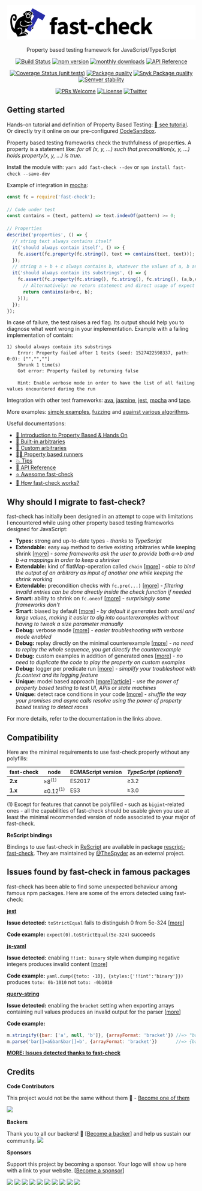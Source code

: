 <h1 align="center">
  <img align="center" src="https://raw.githubusercontent.com/dubzzz/fast-check/main/logo/logo.png" alt="fast-check logo" />
</h1>

<p align="center">
Property based testing framework for JavaScript/TypeScript
</p>

<p align="center">
  <a href="https://github.com/dubzzz/fast-check/actions?query=branch%3Amain+workflow%3A%22Build+Status%22"><img src="https://github.com/dubzzz/fast-check/workflows/Build%20Status/badge.svg?branch=main" alt="Build Status" /></a>
  <a href="https://badge.fury.io/js/fast-check"><img src="https://badge.fury.io/js/fast-check.svg" alt="npm version" /></a>
  <a href="https://www.npmjs.com/package/fast-check"><img src="https://img.shields.io/npm/dm/fast-check" alt="monthly downloads" /></a>
  <a href="https://dubzzz.github.io/fast-check/"><img src="https://img.shields.io/badge/-API Reference-%23282ea9.svg" title="API Reference" /></a>
</p>
<p align="center">
  <a href="https://app.codecov.io/gh/dubzzz/fast-check/branch/main"><img src="https://codecov.io/gh/dubzzz/fast-check/branch/main/graph/badge.svg" alt="Coverage Status (unit tests)" /></a>
  <a href="https://packagequality.com/#?package=fast-check"><img src="https://packagequality.com/shield/fast-check.svg" alt="Package quality" /></a>
  <a href="https://snyk.io/advisor/npm-package/fast-check"><img src="https://snyk.io/advisor/npm-package/fast-check/badge.svg" alt="Snyk Package quality" /></a>
  <a href="https://dependabot.com/compatibility-score/?dependency-name=fast-check&package-manager=npm_and_yarn&version-scheme=semver"><img src="https://img.shields.io/dependabot/semver/npm_and_yarn/fast-check" alt="Semver stability" /></a>
</p>
<p align="center">
  <a href="https://github.com/dubzzz/fast-check/labels/good%20first%20issue"><img src="https://img.shields.io/badge/PRs-welcome-brightgreen.svg" alt="PRs Welcome" /></a>
  <a href="https://github.com/dubzzz/fast-check/blob/main/LICENSE"><img src="https://img.shields.io/npm/l/fast-check.svg" alt="License" /></a>
  <a href="https://twitter.com/intent/tweet?text=Check%20out%20fast-check%20by%20%40ndubien%20https%3A%2F%2Fgithub.com%2Fdubzzz%2Ffast-check%20%F0%9F%91%8D"><img src="https://img.shields.io/twitter/url/https/github.com/dubzzz/fast-check.svg?style=social" alt="Twitter" /></a>
</p>

## Getting started

Hands-on tutorial and definition of Property Based Testing: [🏁 see tutorial](https://github.com/dubzzz/fast-check/blob/main/documentation/HandsOnPropertyBased.md). Or directly try it online on our pre-configured [CodeSandbox](https://codesandbox.io/s/github/dubzzz/fast-check/tree/main/example?previewwindow=tests).

Property based testing frameworks check the truthfulness of properties. A property is a statement like: *for all (x, y, ...) such that precondition(x, y, ...) holds property(x, y, ...) is true*.

Install the module with: `yarn add fast-check --dev` or `npm install fast-check --save-dev`

Example of integration in [mocha](http://mochajs.org/):

```js
const fc = require('fast-check');

// Code under test
const contains = (text, pattern) => text.indexOf(pattern) >= 0;

// Properties
describe('properties', () => {
  // string text always contains itself
  it('should always contain itself', () => {
    fc.assert(fc.property(fc.string(), text => contains(text, text)));
  });
  // string a + b + c always contains b, whatever the values of a, b and c
  it('should always contain its substrings', () => {
    fc.assert(fc.property(fc.string(), fc.string(), fc.string(), (a,b,c) => {
      // Alternatively: no return statement and direct usage of expect or assert
      return contains(a+b+c, b);
    }));
  });
});
```

In case of failure, the test raises a red flag. Its output should help you to diagnose what went wrong in your implementation. Example with a failing implementation of contain:

```
1) should always contain its substrings
    Error: Property failed after 1 tests (seed: 1527422598337, path: 0:0): ["","",""]
    Shrunk 1 time(s)
    Got error: Property failed by returning false

    Hint: Enable verbose mode in order to have the list of all failing values encountered during the run
```

Integration with other test frameworks: [ava](https://github.com/dubzzz/fast-check-examples/blob/main/test-ava/example.spec.js), [jasmine](https://github.com/dubzzz/fast-check-examples/blob/main/test-jasmine/example.spec.js), [jest](https://github.com/dubzzz/fast-check-examples/blob/main/test-jest/example.spec.js), [mocha](https://github.com/dubzzz/fast-check-examples/blob/main/test/longest%20common%20substr/test.js) and [tape](https://github.com/dubzzz/fast-check-examples/blob/main/test-tape/example.spec.js).

More examples: [simple examples](https://github.com/dubzzz/fast-check/tree/main/example), [fuzzing](https://github.com/dubzzz/fuzz-rest-api) and [against various algorithms](https://github.com/dubzzz/fast-check-examples).

Useful documentations:
- [🏁 Introduction to Property Based & Hands On](https://github.com/dubzzz/fast-check/blob/main/documentation/HandsOnPropertyBased.md)
- [🐣 Built-in arbitraries](https://github.com/dubzzz/fast-check/blob/main/documentation/Arbitraries.md)
- [🔧 Custom arbitraries](https://github.com/dubzzz/fast-check/blob/main/documentation/AdvancedArbitraries.md)
- [🏃‍♂️ Property based runners](https://github.com/dubzzz/fast-check/blob/main/documentation/Runners.md)
- [💥 Tips](https://github.com/dubzzz/fast-check/blob/main/documentation/Tips.md)
- [🔌 API Reference](https://dubzzz.github.io/fast-check/)
- [⭐ Awesome fast-check](https://github.com/dubzzz/awesome-fast-check)
- [🤯 How fast-check works?](https://github.com/dubzzz/fast-check/blob/main/documentation/HowItWorks.md)

## Why should I migrate to fast-check?

fast-check has initially been designed in an attempt to cope with limitations I encountered while using other property based testing frameworks designed for JavaScript:

- **Types:** strong and up-to-date types - *thanks to TypeScript*
- **Extendable:** easy `map` method to derive existing arbitraries while keeping shrink \[[more](https://github.com/dubzzz/fast-check/blob/main/documentation/AdvancedArbitraries.md#transform-values)\] - *some frameworks ask the user to provide both a->b and b->a mappings in order to keep a shrinker*
- **Extendable:** kind of flatMap-operation called `chain` \[[more](https://github.com/dubzzz/fast-check/blob/main/documentation/AdvancedArbitraries.md#transform-arbitraries)\] - *able to bind the output of an arbitrary as input of another one while keeping the shrink working*
- **Extendable:** precondition checks with `fc.pre(...)` \[[more](https://github.com/dubzzz/fast-check/blob/main/documentation/Tips.md#filter-invalid-combinations-using-pre-conditions)\] - *filtering invalid entries can be done directly inside the check function if needed*
- **Smart:** ability to shrink on `fc.oneof` \[[more](https://github.com/dubzzz/fast-check/blob/main/documentation/Arbitraries.md#combinors-of-arbitraries-t)\] - *surprisingly some frameworks don't*
- **Smart:** biased by default \[[more](https://github.com/dubzzz/fast-check/blob/main/documentation/AdvancedArbitraries.md#biased-arbitraries)\] - *by default it generates both small and large values, making it easier to dig into counterexamples without having to tweak a size parameter manually*
- **Debug:** verbose mode \[[more](https://github.com/dubzzz/fast-check/blob/main/documentation/Tips.md#opt-for-verbose-failures)\] - *easier troubleshooting with verbose mode enabled*
- **Debug:** replay directly on the minimal counterexample \[[more](https://github.com/dubzzz/fast-check/blob/main/documentation/Tips.md#replay-after-failure)\] - *no need to replay the whole sequence, you get directly the counterexample*
- **Debug:** custom examples in addition of generated ones \[[more](https://github.com/dubzzz/fast-check/blob/main/documentation/Tips.md#add-custom-examples-next-to-generated-ones)\] - *no need to duplicate the code to play the property on custom examples*
- **Debug:** logger per predicate run \[[more](https://github.com/dubzzz/fast-check/blob/main/documentation/Tips.md#log-within-a-predicate)\] - *simplify your troubleshoot with fc.context and its logging feature*
- **Unique:** model based approach \[[more](https://github.com/dubzzz/fast-check/blob/main/documentation/Tips.md#model-based-testing-or-ui-test)\]\[[article](https://medium.com/criteo-labs/detecting-the-unexpected-in-web-ui-fuzzing-1f3822c8a3a5)\] - *use the power of property based testing to test UI, APIs or state machines*
- **Unique:** detect race conditions in your code \[[more](https://github.com/dubzzz/fast-check/blob/main/documentation/Tips.md#detect-race-conditions)\] - *shuffle the way your promises and async calls resolve using the power of property based testing to detect races*

For more details, refer to the documentation in the links above.

## Compatibility

Here are the minimal requirements to use fast-check properly without any polyfills:

| fast-check | node                | ECMAScript version | _TypeScript (optional)_ |
|------------|---------------------|--------------------|-------------------------|
| **2.x**    | ≥8<sup>(1)</sup>    | ES2017             | ≥3.2                    |
| **1.x**    | ≥0.12<sup>(1)</sup> | ES3                | ≥3.0                    |

(1) Except for features that cannot be polyfilled - such as `bigint`-related ones - all the capabilities of fast-check should be usable given you use at least the minimal recommended version of node associated to your major of fast-check.

**ReScript bindings**


Bindings to use fast-check in [ReScript](https://rescript-lang.org) are available in package [rescript-fast-check](https://www.npmjs.com/rescript-fast-check). They are maintained by [@TheSpyder](https://github.com/TheSpyder) as an external project.

## Issues found by fast-check in famous packages

fast-check has been able to find some unexpected behaviour among famous npm packages. Here are some of the errors detected using fast-check:

**[jest](https://github.com/facebook/jest/)**

**Issue detected:** `toStrictEqual` fails to distinguish 0 from 5e-324 \[[more](https://github.com/facebook/jest/issues/7941)\]

**Code example:** `expect(0).toStrictEqual(5e-324)` succeeds

**[js-yaml](https://github.com/nodeca/js-yaml/)**

**Issue detected:** enabling `!!int: binary` style when dumping negative integers produces invalid content \[[more](https://github.com/nodeca/js-yaml/pull/398)\]

**Code example:** `yaml.dump({toto: -10}, {styles:{'!!int':'binary'}})` produces `toto: 0b-1010` not `toto: -0b1010`

**[query-string](https://github.com/sindresorhus/query-string)**

**Issue detected:** enabling the `bracket` setting when exporting arrays containing null values produces an invalid output for the parser \[[more](https://github.com/sindresorhus/query-string/pull/138)\]

**Code example:**
```js
m.stringify({bar: ['a', null, 'b']}, {arrayFormat: 'bracket'}) //=> "bar[]=a&bar&bar[]=b"
m.parse('bar[]=a&bar&bar[]=b', {arrayFormat: 'bracket'})       //=> {bar: [null, 'b']}
```

**[MORE: Issues detected thanks to fast-check](https://github.com/dubzzz/fast-check/blob/main/documentation/IssuesDiscovered.md)**

## Credits

**Code Contributors**

This project would not be the same without them 💖 - [Become one of them](CONTRIBUTING.md)

<a href="https://github.com/dubzzz/fast-check/graphs/contributors"><img src="https://opencollective.com/fast-check/contributors.svg?width=890&button=false" /></a>

**Backers**

Thank you to all our backers! 🙏 [[Become a backer](https://opencollective.com/fast-check/contribute)] and help us sustain our community.
<a href="https://opencollective.com/fast-check#backers"><img src="https://opencollective.com/fast-check/backers.svg?width=890"></a>

**Sponsors**

Support this project by becoming a sponsor. Your logo will show up here with a link to your website. [[Become a sponsor](https://opencollective.com/fast-check#sponsor)]

<a href="https://opencollective.com/fast-check/sponsor/0/website"><img src="https://opencollective.com/fast-check/sponsor/0/avatar.svg"></a>
<a href="https://opencollective.com/fast-check/sponsor/1/website"><img src="https://opencollective.com/fast-check/sponsor/1/avatar.svg"></a>
<a href="https://opencollective.com/fast-check/sponsor/2/website"><img src="https://opencollective.com/fast-check/sponsor/2/avatar.svg"></a>
<a href="https://opencollective.com/fast-check/sponsor/3/website"><img src="https://opencollective.com/fast-check/sponsor/3/avatar.svg"></a>
<a href="https://opencollective.com/fast-check/sponsor/4/website"><img src="https://opencollective.com/fast-check/sponsor/4/avatar.svg"></a>
<a href="https://opencollective.com/fast-check/sponsor/5/website"><img src="https://opencollective.com/fast-check/sponsor/5/avatar.svg"></a>
<a href="https://opencollective.com/fast-check/sponsor/6/website"><img src="https://opencollective.com/fast-check/sponsor/6/avatar.svg"></a>
<a href="https://opencollective.com/fast-check/sponsor/7/website"><img src="https://opencollective.com/fast-check/sponsor/7/avatar.svg"></a>
<a href="https://opencollective.com/fast-check/sponsor/8/website"><img src="https://opencollective.com/fast-check/sponsor/8/avatar.svg"></a>
<a href="https://opencollective.com/fast-check/sponsor/9/website"><img src="https://opencollective.com/fast-check/sponsor/9/avatar.svg"></a>
